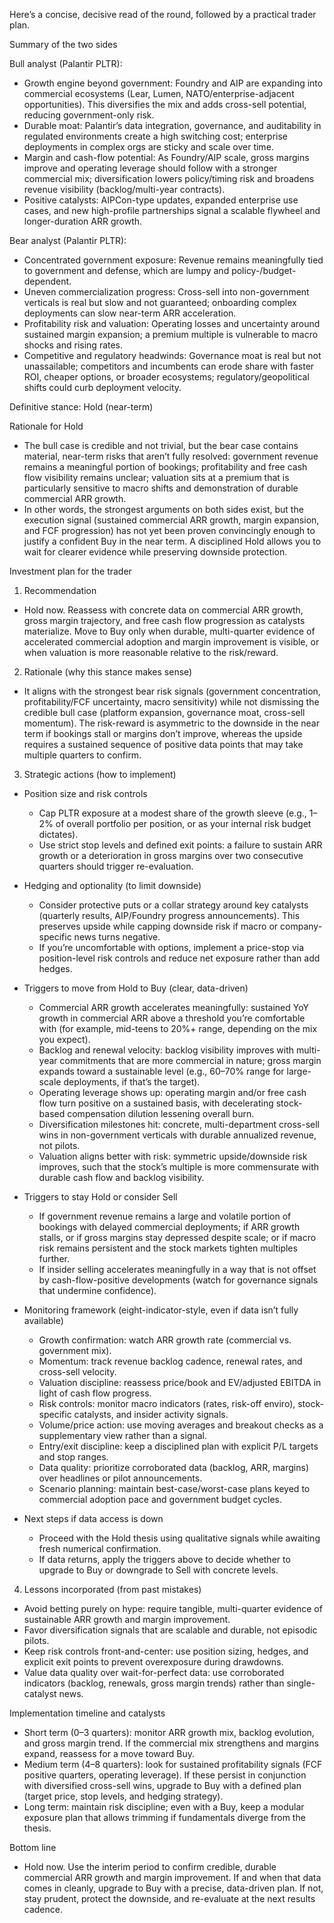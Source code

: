 Here’s a concise, decisive read of the round, followed by a practical trader plan.

Summary of the two sides

Bull analyst (Palantir PLTR):
- Growth engine beyond government: Foundry and AIP are expanding into commercial ecosystems (Lear, Lumen, NATO/enterprise-adjacent opportunities). This diversifies the mix and adds cross-sell potential, reducing government-only risk.
- Durable moat: Palantir’s data integration, governance, and auditability in regulated environments create a high switching cost; enterprise deployments in complex orgs are sticky and scale over time.
- Margin and cash-flow potential: As Foundry/AIP scale, gross margins improve and operating leverage should follow with a stronger commercial mix; diversification lowers policy/timing risk and broadens revenue visibility (backlog/multi-year contracts).
- Positive catalysts: AIPCon-type updates, expanded enterprise use cases, and new high-profile partnerships signal a scalable flywheel and longer-duration ARR growth.

Bear analyst (Palantir PLTR):
- Concentrated government exposure: Revenue remains meaningfully tied to government and defense, which are lumpy and policy-/budget-dependent.
- Uneven commercialization progress: Cross-sell into non-government verticals is real but slow and not guaranteed; onboarding complex deployments can slow near-term ARR acceleration.
- Profitability risk and valuation: Operating losses and uncertainty around sustained margin expansion; a premium multiple is vulnerable to macro shocks and rising rates.
- Competitive and regulatory headwinds: Governance moat is real but not unassailable; competitors and incumbents can erode share with faster ROI, cheaper options, or broader ecosystems; regulatory/geopolitical shifts could curb deployment velocity.

Definitive stance: Hold (near-term)

Rationale for Hold
- The bull case is credible and not trivial, but the bear case contains material, near-term risks that aren’t fully resolved: government revenue remains a meaningful portion of bookings; profitability and free cash flow visibility remains unclear; valuation sits at a premium that is particularly sensitive to macro shifts and demonstration of durable commercial ARR growth.
- In other words, the strongest arguments on both sides exist, but the execution signal (sustained commercial ARR growth, margin expansion, and FCF progression) has not yet been proven convincingly enough to justify a confident Buy in the near term. A disciplined Hold allows you to wait for clearer evidence while preserving downside protection.

Investment plan for the trader

1) Recommendation
- Hold now. Reassess with concrete data on commercial ARR growth, gross margin trajectory, and free cash flow progression as catalysts materialize. Move to Buy only when durable, multi-quarter evidence of accelerated commercial adoption and margin improvement is visible, or when valuation is more reasonable relative to the risk/reward.

2) Rationale (why this stance makes sense)
- It aligns with the strongest bear risk signals (government concentration, profitability/FCF uncertainty, macro sensitivity) while not dismissing the credible bull case (platform expansion, governance moat, cross-sell momentum). The risk-reward is asymmetric to the downside in the near term if bookings stall or margins don’t improve, whereas the upside requires a sustained sequence of positive data points that may take multiple quarters to confirm.

3) Strategic actions (how to implement)

- Position size and risk controls
  - Cap PLTR exposure at a modest share of the growth sleeve (e.g., 1–2% of overall portfolio per position, or as your internal risk budget dictates).
  - Use strict stop levels and defined exit points: a failure to sustain ARR growth or a deterioration in gross margins over two consecutive quarters should trigger re-evaluation.

- Hedging and optionality (to limit downside)
  - Consider protective puts or a collar strategy around key catalysts (quarterly results, AIP/Foundry progress announcements). This preserves upside while capping downside risk if macro or company-specific news turns negative.
  - If you’re uncomfortable with options, implement a price-stop via position-level risk controls and reduce net exposure rather than add hedges.

- Triggers to move from Hold to Buy (clear, data-driven)
  - Commercial ARR growth accelerates meaningfully: sustained YoY growth in commercial ARR above a threshold you’re comfortable with (for example, mid-teens to 20%+ range, depending on the mix you expect).
  - Backlog and renewal velocity: backlog visibility improves with multi-year commitments that are more commercial in nature; gross margin expands toward a sustainable level (e.g., 60–70% range for large-scale deployments, if that’s the target).
  - Operating leverage shows up: operating margin and/or free cash flow turn positive on a sustained basis, with decelerating stock-based compensation dilution lessening overall burn.
  - Diversification milestones hit: concrete, multi-department cross-sell wins in non-government verticals with durable annualized revenue, not pilots.
  - Valuation aligns better with risk: symmetric upside/downside risk improves, such that the stock’s multiple is more commensurate with durable cash flow and backlog visibility.

- Triggers to stay Hold or consider Sell
  - If government revenue remains a large and volatile portion of bookings with delayed commercial deployments; if ARR growth stalls, or if gross margins stay depressed despite scale; or if macro risk remains persistent and the stock markets tighten multiples further.
  - If insider selling accelerates meaningfully in a way that is not offset by cash-flow-positive developments (watch for governance signals that undermine confidence).

- Monitoring framework (eight-indicator-style, even if data isn’t fully available)
  - Growth confirmation: watch ARR growth rate (commercial vs. government mix).
  - Momentum: track revenue backlog cadence, renewal rates, and cross-sell velocity.
  - Valuation discipline: reassess price/book and EV/adjusted EBITDA in light of cash flow progress.
  - Risk controls: monitor macro indicators (rates, risk-off enviro), stock-specific catalysts, and insider activity signals.
  - Volume/price action: use moving averages and breakout checks as a supplementary view rather than a signal.
  - Entry/exit discipline: keep a disciplined plan with explicit P/L targets and stop ranges.
  - Data quality: prioritize corroborated data (backlog, ARR, margins) over headlines or pilot announcements.
  - Scenario planning: maintain best-case/worst-case plans keyed to commercial adoption pace and government budget cycles.

- Next steps if data access is down
  - Proceed with the Hold thesis using qualitative signals while awaiting fresh numerical confirmation.
  - If data returns, apply the triggers above to decide whether to upgrade to Buy or downgrade to Sell with concrete levels.

4) Lessons incorporated (from past mistakes)
- Avoid betting purely on hype: require tangible, multi-quarter evidence of sustainable ARR growth and margin improvement.
- Favor diversification signals that are scalable and durable, not episodic pilots.
- Keep risk controls front-and-center: use position sizing, hedges, and explicit exit points to prevent overexposure during drawdowns.
- Value data quality over wait-for-perfect data: use corroborated indicators (backlog, renewals, gross margin trends) rather than single-catalyst news.

Implementation timeline and catalysts
- Short term (0–3 quarters): monitor ARR growth mix, backlog evolution, and gross margin trend. If the commercial mix strengthens and margins expand, reassess for a move toward Buy.
- Medium term (4–8 quarters): look for sustained profitability signals (FCF positive quarters, operating leverage). If these persist in conjunction with diversified cross-sell wins, upgrade to Buy with a defined plan (target price, stop levels, and hedging strategy).
- Long term: maintain risk discipline; even with a Buy, keep a modular exposure plan that allows trimming if fundamentals diverge from the thesis.

Bottom line
- Hold now. Use the interim period to confirm credible, durable commercial ARR growth and margin improvement. If and when that data comes in cleanly, upgrade to Buy with a precise, data-driven plan. If not, stay prudent, protect the downside, and re-evaluate at the next results cadence.